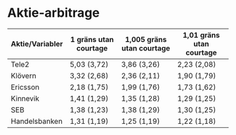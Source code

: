 # Aktie-arbitrage


| Aktie/Variabler| 1 gräns utan courtage | 1,005 gräns utan courtage | 1,01 gräns utan courtage |
| --- | --- | --- | --- |
| Tele2 | 5,03 (3,72) | 3,86 (3,26) | 2,23 (2,08) |
| Klövern | 3,32 (2,68) | 2,36 (2,11) | 1,90 (1,79) |
| Ericsson | 2,18 (1,75) | 1,99 (1,76) | 1,73 (1,62) |
| Kinnevik | 1,41 (1,29) | 1,35 (1,28) | 1,29 (1,25) |
| SEB | 1,38 (1,23) | 1,38 (1,29) | 1,30 (1,25) |
| Handelsbanken | 1,31 (1,19) | 1,25 (1,19) | 1,22 (1,18) |
